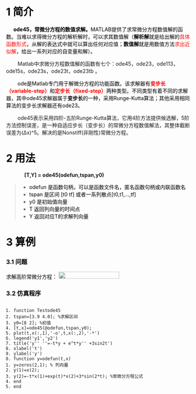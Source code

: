 <div id="article_content" class="article_content clearfix csdn-tracking-statistics" data-pid="blog" data-mod="popu_307" data-dsm="post">
								            <link rel="stylesheet" href="https://csdnimg.cn/release/phoenix/template/css/ck_htmledit_views-f57960eb32.css">
						<div class="htmledit_views" id="content_views">
                <h1 id="1%20%E7%AE%80%E4%BB%8B"><a name="t0"></a><span style="color:#000000;">1 简介</span></h1>

<p><span style="color:#000000;"><strong>&nbsp; &nbsp; &nbsp; ode45，常微分方程的数值求解。</strong></span><span style="color:#000000;">MATLAB提供了求常微分方程</span><span style="color:#000000;">数值解</span><span style="color:#000000;">的函数。当难以求得微分方程的解析解时，可以求其</span><span style="color:#000000;">数值解</span><span style="color:#000000;">（<strong>解析解</strong>就是给出解的</span><span style="color:#ff0000;">具体函数形式</span><span style="color:#000000;">，从解的表达式中就可以算出任何对应值；</span><span style="color:#000000;"><strong>数值解</strong></span><span style="color:#000000;">就是用数值方法</span><span style="color:#ff0000;">求出近似解</span><span style="color:#000000;">，给出一系列对应的自变量和解）。</span></p>

<p>&nbsp; &nbsp; &nbsp; &nbsp; Matlab中求微分方程数值解的函数有七个：ode45，ode23，ode113，ode15s，ode23s，ode23t，ode23tb 。</p>

<p><span style="color:#000000;">&nbsp; &nbsp; &nbsp; &nbsp; ode是Matlab专门用</span><span style="color:#000000;">于解</span><span style="color:#000000;">微分方程</span><span style="color:#000000;">的功能</span><span style="color:#000000;">函数。该求解器有</span><strong><span style="color:#ff0000;">变步长（variable-step）</span></strong><span style="color:#000000;">和</span><strong><span style="color:#ff0000;">定步长（fixed-step）</span></strong><span style="color:#000000;">两种类型。不同类型有着不同的求解器，其中ode45求解器属于</span><strong><span style="color:#000000;">变步长</span></strong><span style="color:#000000;">的一种，采用Runge-Kutta算法；其他采用相同算法的变步长求解器还有</span><span style="color:#000000;">ode23</span><span style="color:#000000;">。</span></p>

<p>&nbsp; &nbsp; &nbsp; &nbsp; ode45表示采用四阶-五阶Runge-Kutta算法，它用4阶方法提供候选解，5阶方法控制误差，是一种自适应步长（变步长）的常微分方程数值解法，其整体截断误差为(Δx)^5。解决的是Nonstiff(非刚性)常微分方程。</p>

<h1 id="2%20%E7%94%A8%E6%B3%95"><a name="t1"></a><span style="color:#000000;">2 用法</span></h1>

<p id="main-toc" style="text-indent:50px;"><strong>[T,Y] = ode45(odefun,tspan,y0)</strong></p>

<blockquote>
<ul><li><span style="color:#000000;">odefun 是函数句柄，可以是函数文件名，匿名函数句柄或内联函数名</span></li>
	<li><span style="color:#000000;">tspan 是区间 [t0 tf] 或者一系列散点[t0,t1,...,tf]</span></li>
	<li><span style="color:#000000;">y0 是初始值向量</span></li>
	<li><span style="color:#000000;">T 返回列向量的时间点</span></li>
	<li><span style="color:#000000;">Y 返回对应T的求解列向量</span></li>
</ul></blockquote>

<h1 id="3%20%E7%AE%97%E4%BE%8B"><a name="t2"></a><span style="color:#000000;">3 算例</span></h1>

<h3><a name="t3"></a><span style="color:#000000;">3.1 问题</span></h3>

<p><span style="color:#000000;">求解高阶常微分方程</span><span style="color:#000000;">：</span><span style="color:#000000;">&nbsp;</span><img alt="" class="has" height="19" src="https://gss2.bdstatic.com/-fo3dSag_xI4khGkpoWK1HF6hhy/baike/s%3D166/sign=6dd867bb8344ebf869716039eff8d736/30adcbef76094b36aa174555a7cc7cd98c109d84.jpg" width="166">&nbsp;</p>

<h3><a name="t4"></a><span style="color:#000000;">3.2 仿真程序</span></h3>

<pre class="has" name="code" onclick="hljs.copyCode(event)"><code class="hljs delphi"><ol class="hljs-ln"><li><div class="hljs-ln-numbers"><div class="hljs-ln-line hljs-ln-n" data-line-number="1"></div></div><div class="hljs-ln-code"><div class="hljs-ln-line"><span class="hljs-function"><span class="hljs-keyword">function</span> <span class="hljs-title">Testode45</span></span></div></div></li><li><div class="hljs-ln-numbers"><div class="hljs-ln-line hljs-ln-n" data-line-number="2"></div></div><div class="hljs-ln-code"><div class="hljs-ln-line"><span class="hljs-title">tspan</span>=[3.9 4.0]; %求解区间</div></div></li><li><div class="hljs-ln-numbers"><div class="hljs-ln-line hljs-ln-n" data-line-number="3"></div></div><div class="hljs-ln-code"><div class="hljs-ln-line">y0=[<span class="hljs-number">8</span> <span class="hljs-number">2</span>]; %初值</div></div></li><li><div class="hljs-ln-numbers"><div class="hljs-ln-line hljs-ln-n" data-line-number="4"></div></div><div class="hljs-ln-code"><div class="hljs-ln-line">[t,x]=ode45(@odefun,tspan,y0);</div></div></li><li><div class="hljs-ln-numbers"><div class="hljs-ln-line hljs-ln-n" data-line-number="5"></div></div><div class="hljs-ln-code"><div class="hljs-ln-line">plot(t,x(:,<span class="hljs-number">1</span>),<span class="hljs-string">'-o'</span>,t,x(:,<span class="hljs-number">2</span>),<span class="hljs-string">'-*'</span>)</div></div></li><li><div class="hljs-ln-numbers"><div class="hljs-ln-line hljs-ln-n" data-line-number="6"></div></div><div class="hljs-ln-code"><div class="hljs-ln-line">legend(<span class="hljs-string">'y1'</span>,<span class="hljs-string">'y2'</span>)</div></div></li><li><div class="hljs-ln-numbers"><div class="hljs-ln-line hljs-ln-n" data-line-number="7"></div></div><div class="hljs-ln-code"><div class="hljs-ln-line">title(<span class="hljs-string">'y'' ''=-t*y + e^t*y'' +3sin2t'</span>)</div></div></li><li><div class="hljs-ln-numbers"><div class="hljs-ln-line hljs-ln-n" data-line-number="8"></div></div><div class="hljs-ln-code"><div class="hljs-ln-line">xlabel(<span class="hljs-string">'t'</span>)</div></div></li><li><div class="hljs-ln-numbers"><div class="hljs-ln-line hljs-ln-n" data-line-number="9"></div></div><div class="hljs-ln-code"><div class="hljs-ln-line">ylabel(<span class="hljs-string">'y'</span>)</div></div></li><li><div class="hljs-ln-numbers"><div class="hljs-ln-line hljs-ln-n" data-line-number="10"></div></div><div class="hljs-ln-code"><div class="hljs-ln-line"><span class="hljs-function"><span class="hljs-keyword">function</span> <span class="hljs-title">y</span>=<span class="hljs-title">odefun</span><span class="hljs-params">(t,x)</span></span></div></div></li><li><div class="hljs-ln-numbers"><div class="hljs-ln-line hljs-ln-n" data-line-number="11"></div></div><div class="hljs-ln-code"><div class="hljs-ln-line"><span class="hljs-title">y</span>=<span class="hljs-title">zeros</span><span class="hljs-params">(2,1)</span>; % 列向量</div></div></li><li><div class="hljs-ln-numbers"><div class="hljs-ln-line hljs-ln-n" data-line-number="12"></div></div><div class="hljs-ln-code"><div class="hljs-ln-line">y(<span class="hljs-number">1</span>)=x(<span class="hljs-number">2</span>);</div></div></li><li><div class="hljs-ln-numbers"><div class="hljs-ln-line hljs-ln-n" data-line-number="13"></div></div><div class="hljs-ln-code"><div class="hljs-ln-line">y(<span class="hljs-number">2</span>)=-t*x(<span class="hljs-number">1</span>)+exp(t)*x(<span class="hljs-number">2</span>)+<span class="hljs-number">3</span>*sin(<span class="hljs-number">2</span>*t); %常微分方程公式</div></div></li><li><div class="hljs-ln-numbers"><div class="hljs-ln-line hljs-ln-n" data-line-number="14"></div></div><div class="hljs-ln-code"><div class="hljs-ln-line"><span class="hljs-keyword">end</span></div></div></li><li><div class="hljs-ln-numbers"><div class="hljs-ln-line hljs-ln-n" data-line-number="15"></div></div><div class="hljs-ln-code"><div class="hljs-ln-line"><span class="hljs-keyword">end</span></div></div></li></ol></code><div class="hljs-button" data-title="复制"></div></pre>

